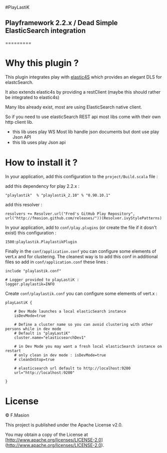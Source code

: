 #PlayLastiK

## Playframework 2.2.x / Dead Simple ElasticSearch integration

=========

# Why this plugin ?

This plugin integrates play with [elastic4S](https://github.com/sksamuel/elastic4s) which provides an elegant DLS for elastcSearch.

It also extends elastic4s by providing a restClient (maybe this should rather be integrated to elastic4s)

Many libs already exist, most are using ElasticSearch native client. 

So if you need to use elasticSearch REST api most libs come with their own http client lib. 
	
- this lib uses play WS
Most lib handle json documents but dont use play Json API
- this lib uses play Json api	


# How to install it ?

In your application, add this configuration to the `project/Build.scala` file :

add this dependency for play 2.2.x :

	"playlastik"  % "playlastik_2.10" % "0.90.10.1"


add this resolver :

	resolvers += Resolver.url("Fred's GitHub Play Repository", url("http://fmasion.github.com/releases/"))(Resolver.ivyStylePatterns)


In your application, add to `conf/play.plugins` (or create the file if it dosn't exist) this configuration :

	1500:playlastik.PlaylastikPlugin

Finally in the `conf/application.conf` you can configure some elements of vert.x  and for clustering. The cleanest way is to add this conf in additional files so add in `conf/application.conf` these lines :
	
	include "playlastik.conf"
	
	# Logger provided to playLastiK :
	logger.playlastik=INFO

Create `conf/playlastik.conf` you can configure some elements of vert.x :
	
	playLastiK {
	
		# Dev Mode launches a local elasticSearch instance
		isDevMode=true
		
		# Define a cluster name so you can avoid clustering with other persons while in dev mode
		# Default is "playLastiK"
		cluster.name="elasticsearchDev1"
		
		# in Dev Mode you may want a fresh local elasticSearch instance on restart
		# only clean in dev mode : isDevMode=true
		# cleanOnStop=true
	
		# elasticsearch url default to http://localhost:9200
		url="http://localhost:9200"
	
	}
  

# License

© F.Masion

This project is published under the Apache License v2.0.

You may obtain a copy of the License at [http://www.apache.org/licenses/LICENSE-2.0] (http://www.apache.org/licenses/LICENSE-2.0).